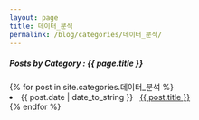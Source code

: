 ```yaml
---
layout: page
title: 데이터_분석
permalink: /blog/categories/데이터_분석/
---
```


<h5> Posts by Category : {{ page.title }} </h5>

<div class="card">
{% for post in site.categories.데이터_분석 %}
 <li class="category-posts"><span>{{ post.date | date_to_string }}</span> &nbsp; <a href="{{ post.url }}">{{ post.title }}</a></li>
{% endfor %}
</div>